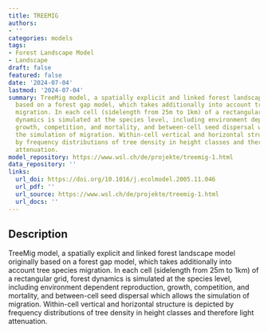 ```yaml
---
title: TREEMIG
authors:
- ''
categories: models
tags:
- Forest Landscape Model
- Landscape
draft: false
featured: false
date: '2024-07-04'
lastmod: '2024-07-04'
summary: TreeMig model, a spatially explicit and linked forest landscape model originally
  based on a forest gap model, which takes additionally into account tree species
  migration. In each cell (sidelength from 25m to 1km) of a rectangular grid, forest
  dynamics is simulated at the species level, including environment dependent reproduction,
  growth, competition, and mortality, and between-cell seed dispersal which allows
  the simulation of migration. Within-cell vertical and horizontal structure is depicted
  by frequency distributions of tree density in height classes and therefore light
  attenuation.
model_repository: https://www.wsl.ch/de/projekte/treemig-1.html
data_repository: ''
links:
  url_doi: https://doi.org/10.1016/j.ecolmodel.2005.11.046
  url_pdf: ''
  url_source: https://www.wsl.ch/de/projekte/treemig-1.html
  url_docs: ''
---
```


## Description

TreeMig model, a spatially explicit and linked forest landscape model originally based on a forest gap model, which takes additionally into account tree species migration. In each cell (sidelength from 25m to 1km) of a rectangular grid, forest dynamics is simulated at the species level, including environment dependent reproduction, growth, competition, and mortality, and between-cell seed dispersal which allows the simulation of migration. Within-cell vertical and horizontal structure is depicted by frequency distributions of tree density in height classes and therefore light attenuation.

